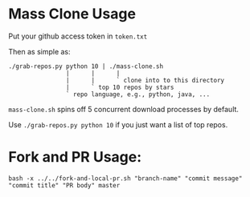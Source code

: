 # Mass Clone Usage

Put your github access token in `token.txt`

Then as simple as:

```
./grab-repos.py python 10 | ./mass-clone.sh
                |      |      |
                |      |      ` clone into to this directory
                |      ` top 10 repos by stars
                ` repo language, e.g., python, java, ...
```

`mass-clone.sh` spins off 5 concurrent download processes by default.

Use `./grab-repos.py python 10` if you just want a list of top repos.

# Fork and PR Usage:

```
bash -x ../../fork-and-local-pr.sh "branch-name" "commit message" "commit title" "PR body" master
```
